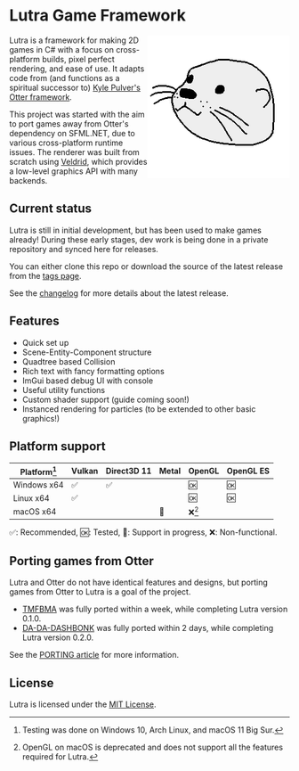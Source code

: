 # Lutra Game Framework

<img align="right" src="Lutra.Examples/Assets/lutra.png">

Lutra is a framework for making 2D games in C# with a focus on cross-platform builds, pixel perfect rendering, and ease of use.
It adapts code from (and functions as a spiritual successor to) [Kyle Pulver's Otter framework](http://otter2d.com/).

This project was started with the aim to port games away from Otter's dependency on SFML.NET, due to various cross-platform runtime issues.
The renderer was built from scratch using [Veldrid](http://veldrid.dev/), which provides a low-level graphics API with many backends.

## Current status

Lutra is still in initial development, but has been used to make games already! 
During these early stages, dev work is being done in a private repository and synced here for releases.

You can either clone this repo or download the source of the latest release from the [tags page](https://github.com/emmyleaf/Lutra/tags).

See the [changelog](./CHANGELOG.md) for more details about the latest release.

## Features

* Quick set up
* Scene-Entity-Component structure
* Quadtree based Collision
* Rich text with fancy formatting options
* ImGui based debug UI with console
* Useful utility functions
* Custom shader support (guide coming soon!)
* Instanced rendering for particles (to be extended to other basic graphics!)

## Platform support

| Platform[^1] | Vulkan             | Direct3D 11        | Metal          | OpenGL  | OpenGL ES |
| ---          | ---                | ---                | ---            | ---     | ---       |
| Windows x64  | :white_check_mark: | :white_check_mark: |                | :ok:    | :ok:      |
| Linux x64    | :white_check_mark: |                    |                | :ok:    | :ok:      |
| macOS x64    |                    |                    | :construction: | :x:[^2] |           |

:white_check_mark:: Recommended, :ok:: Tested, :construction:: Support in progress, :x:: Non-functional.

[^1]: Testing was done on Windows 10, Arch Linux, and macOS 11 Big Sur.
[^2]: OpenGL on macOS is deprecated and does not support all the features required for Lutra.

## Porting games from Otter

Lutra and Otter do not have identical features and designs, but porting games from Otter to Lutra is a goal of the project.

* [TMFBMA](https://drmelon.itch.io/tmfbma-demo) was fully ported within a week, while completing Lutra version 0.1.0.
* [DA-DA-DASHBONK](https://drmelon.itch.io/da-da-dashbonk) was fully ported within 2 days, while completing Lutra version 0.2.0.

See the [PORTING article](./PORTING.md) for more information.

## License

Lutra is licensed under the [MIT License](./LICENSE).
